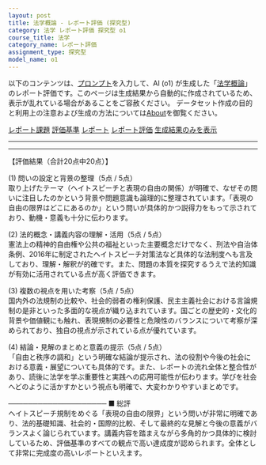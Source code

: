 ```yaml
---
layout: post
title: 法学概論 - レポート評価 (探究型)
category: 法学 レポート評価 探究型 o1
course_title: 法学
category_name: レポート評価
assignment_type: 探究型
model_name: o1
---
```


以下のコンテンツは、[プロンプト](https://github.com/takedatoshiyuki/synthetic_assignments/tree/main/generated/法学/o1/prompt_レポート評価-探究型.md)を入力して、AI (o1) が生成した「[法学概論](/contents/法学/)」のレポート評価です。このページは生成結果から自動的に作成されているため、表示が乱れている場合があることをご容赦ください。
データセット作成の目的と利用上の注意および生成の方法については[About](/About)を御覧ください。

[レポート課題](../レポート課題-探究型)
[評価基準](../評価基準-探究型)
[レポート](../レポート-探究型)
[レポート評価](../レポート評価-探究型)
[生成結果のみを表示](https://github.com/takedatoshiyuki/synthetic_assignments/tree/main/generated/法学/o1/レポート評価-探究型.md)
  

***
***
  
【評価結果（合計20点中20点）】

(1) 問いの設定と背景の整理（5点 / 5点）  
取り上げたテーマ（ヘイトスピーチと表現の自由の関係）が明確で、なぜその問いに注目したのかという背景や問題意識も論理的に整理されています。「表現の自由の限界はどこにあるのか」という問いが具体的かつ説得力をもって示されており、動機・意義も十分に伝わります。

(2) 法的概念・講義内容の理解・活用（5点 / 5点）  
憲法上の精神的自由権や公共の福祉といった主要概念だけでなく、刑法や自治体条例、2016年に制定されたヘイトスピーチ対策法など具体的な法制度へも言及しており、理解・解釈が的確です。また、問題の本質を探究するうえで法的知識が有効に活用されている点が高く評価できます。

(3) 複数の視点を用いた考察（5点 / 5点）  
国内外の法規制の比較や、社会的弱者の権利保護、民主主義社会における言論規制の是非といった多面的な視点が織り込まれています。国ごとの歴史的・文化的背景や価値観にも触れ、表現規制の必要性と危険性のバランスについて考察が深められており、独自の視点が示されている点が優れています。

(4) 結論・見解のまとめと意義の提示（5点 / 5点）  
「自由と秩序の調和」という明確な結論が提示され、法の役割や今後の社会における意義・展望についても具体的です。また、レポートの流れ全体と整合性があり、読後に法学を学ぶ重要性と実践への応用可能性が伝わります。学びを社会へどのように活かすかという視点も明確で、大変わかりやすいまとめです。

────────────────────
■ 総評  
ヘイトスピーチ規制をめぐる「表現の自由の限界」という問いが非常に明確であり、法的基礎知識、社会的・国際的比較、そして最終的な見解と今後の意義がバランスよく論じられています。講義内容を踏まえながら多角的かつ具体的に検討しているため、評価基準のすべての観点で高い達成度が認められます。全体として非常に完成度の高いレポートといえます。
